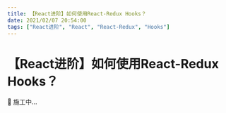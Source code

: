 ```yaml
---
title: 【React进阶】如何使用React-Redux Hooks？
date: 2021/02/07 20:54:00
tags: ["React进阶", "React", "React-Redux", "Hooks"]
---
```


# 【React进阶】如何使用React-Redux Hooks？

<ClientOnly>
  <display-bar :displayData="$frontmatter"></display-bar>
</ClientOnly>

🚧 施工中...
